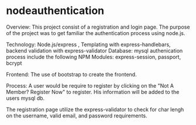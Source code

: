 # nodeauthentication
Overview:
This project consist of a registration and login page.  The purpose of the project was to get familiar the authentication process using node.js.

Technology:
Node.js/express  , Templating with express-handlebars, backend validation with express-validator 
Database:  mysql
authenication process include the following NPM Modules:
express-session, passport, bcrypt

Frontend:  The use of bootstrap to create the frontend.

Process:
A user would be require to register by clicking on the "Not A Member? Register Now" to register.  His information will be added to the users mysql db.

The registration page utilize the express-validator to check for char lengh on the username, valid email, and password requirements.




